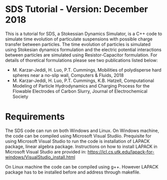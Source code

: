 # SDS Tutorial - Version: December 2018 
This is a tutorial for SDS, a Stokessian Dynamics Simulator, is a C++ code to simulate time evolution of particulate suspensions with possible charge transfer between particles. The time evolution of particles is simulated using Stokesian dynamics formulation and the electric potential interactions between particles are simulated using Resistor-Capacitor formulation. For details of thoretical formulations please see two publications listed below:

- M. Karzar-Jeddi, H. Luo, P.T. Cummings, Mobilities of polydisperse hard spheres near a no-slip wall, Computers & Fluids, 2018
- M. Karzar-Jeddi, H. Luo, P.T. Cummings, K.B. Hatzell, Computational Modeling of Particle Hydrodynamics and Charging Process for the Flowable Electrodes of Carbon Slurry, Journal of Electrochemical Society


# Requirements

The SDS code can run on both Windows and Linux. On Windows machine, the code can be compiled using Microsoft Visual Studiio. Prequisite for using Microsoft Visual Studio to run the code is installation of LAPACK package, linear algebra package. Instructions on how to install LAPACK in Microsoft Visual Studio are provided in:
https://icl.cs.utk.edu/lapack-for-windows/VisualStudio_install.html

On Linux machine the code can be compiled using g++. However LAPACK package has to be installed before and address through makefile.
